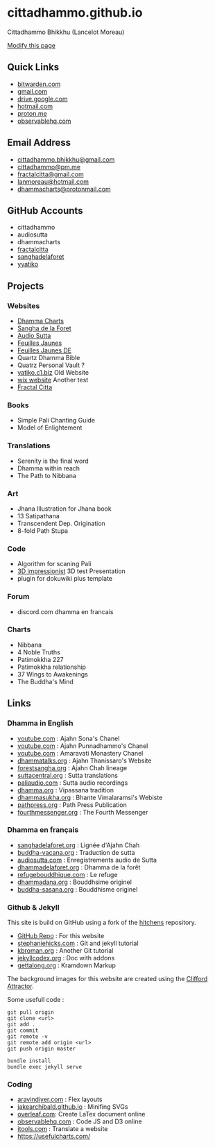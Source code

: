 # cittadhammo.github.io
Cittadhammo Bhikkhu (Lancelot Moreau)

[Modify this page](https://github.com/cittadhammo/cittadhammo.github.io/edit/main/README.md)

## Quick Links

- [bitwarden.com](https://vault.bitwarden.com/#/login)
- [gmail.com](https://accounts.google.com/)
- [drive.google.com](https://drive.google.com/drive/my-drive)
- [hotmail.com](https://outlook.live.com/)
- [proton.me](https://account.proton.me/login?language=en)
- [observablehq.com](https://observablehq.com/)

## Email Address

- cittadhammo.bhikkhu@gmail.com
- cittadhammo@pm.me
- fractalcitta@gmail.com
- lanmoreau@hotmail.com
- dhammacharts@protonmail.com

## GitHub Accounts

- cittadhammo
- audiosutta
- dhammacharts
- [fractalcitta](https://github.com/fractalcitta)
- [sanghadelaforet](https://github.com/SanghaDeLaForet)
- [yyatiko](https://github.com/Yyatiko)

## Projects
 
### Websites

- [Dhamma Charts](www.dhammacharts.org)
- [Sangha de la Foret](www.sanghadelaforet.org)
- [Audio Sutta](www.audiosutta.org)
- [Feuilles Jaunes](www.ajahnjayasaro.fr)
- [Feuilles Jaunes DE](www.ajahnjayasaro.de)
- Quartz Dhamma Bible
- Quatrz Personal Vault ?
- [yatiko.c1.biz](http://yatiko.c1.biz/) Old Website
- [wix website](https://guydelacombe8.wixsite.com/monsite) Another test
- [Fractal Citta](https://fractalcitta.github.io/)

### Books

- Simple Pali Chanting Guide
- Model of Enlightement

### Translations

- Serenity is the final word
- Dhamma within reach
- The Path to Nibbana

### Art

- Jhana Illustration for Jhana book
- 13 Satipathana
- Transcendent Dep. Origination
- 8-fold Path Stupa


### Code

- Algorithm for scaning Pali
- [3D impressionist](http://fractal11.c1.biz/#/pr%C3%A9sentation) 3D test Presentation
- plugin for dokuwiki plus template


### Forum

- discord.com dhamma en francais

### Charts

- Nibbana
- 4 Noble Truths
- Patimokkha 227
- Patimokkha relationship
- 37 Wings to Awakenings
- The Buddha's Mind

## Links

### Dhamma in English

- [youtube.com](https://www.youtube.com/channel/UCCRXOn6Tsrgm9gJR4z3qLZA) : Ajahn Sona's Chanel
- [youtube.com](https://www.youtube.com/c/AjahnPunnadhammo) : Ajahn Punnadhammo's Chanel
- [youtube.com](https://www.youtube.com/channel/UCsgmmAelfZ2kfXZ08xlHpDw) : Amaravati Monastery Chanel
- [dhammatalks.org](http://www.dhammatalks.org) : Ajahn Thanissaro's Website
- [forestsangha.org](http://www.forestsangha.org) : Ajahn Chah lineage
- [suttacentral.org](http://www.suttacentral.org) : Sutta translations
- [paliaudio.com](http://www.paliaudio.com) : Sutta audio recordings
- [dhamma.org](http://www.dhamma.org) : Vipassana tradition
- [dhammasukha.org](http://www.dhammasukha.org) : Bhante Vimalaramsi's Webiste
- [pathpress.org](https://pathpress.org/) : Path Press Publication
- [fourthmessenger.org](https://www.fourthmessenger.org/) : The Fourth Messenger

### Dhamma en français

- [sanghadelaforet.org](http://www.sanghadelaforet.org) : Lignée d'Ajahn Chah
- [buddha-vacana.org](http://www.buddha-vacana.org/fr/) : Traduction de sutta
- [audiosutta.com](http://www.audiosutta.com) : Enregistrements audio de Sutta
- [dhammadelaforet.org](http://www.dhammadelaforet.org) : Dhamma de la forêt
- [refugebouddhique.com](http://www.refugebouddhique.com/) : Le refuge
- [dhammadana.org](http://www.dhammadana.org) : Bouddhsime originel
- [buddha-sasana.org](http://buddha-sasana.org/) : Bouddhisme originel

### Github & Jekyll

This site is build on GitHub using a fork of the [hitchens](https://github.com/patdryburgh/hitchens/) repository.

- [GitHub Repo](https://github.com/fractalcitta/fractalcitta.github.io) : For this website
- [stephaniehicks.com](http://www.stephaniehicks.com/githubPages_tutorial/pages/githubpages-jekyll.html) : Git and jekyll tutorial
- [kbroman.org](https://kbroman.org/github_tutorial/pages/init.html) : Another Git tutorial
- [jekyllcodex.org](https://jekyllcodex.org/) : Doc with addons
- [gettalong.org](https://kramdown.gettalong.org/quickref.html) : Kramdown Markup


The background images for this website are created using the [Clifford Attractor](https://observablehq.com/@mbostock/clifford-attractor-iii?collection=@observablehq/webgl).

Some usefull code : 

~~~
git pull origin
git clone <url>
git add .
git commit
git remote -v
git remote add origin <url>
git push origin master
~~~

    bundle install
    bundle exec jekyll serve

### Coding

- [aravindiyer.com](https://www.aravindiyer.com/posts/equal-height-image-gallery) : Flex layouts
- [jakearchibald.github.io](https://jakearchibald.github.io/svgomg/) : Minifing SVGs
- [overleaf.com](https://fr.overleaf.com/): Create LaTex document online
- [observablehq.com](https://observablehq.com/) : Code JS and D3 online
- [itools.com](http://itools.com/tool/google-translate-web-page-translator) : Translate a website
- https://usefulcharts.com/


